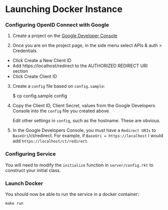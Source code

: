 # Launching Docker Instance

### Configuring OpenID Connect with Google

1. Create a project on the [Google Developer Console](https://console.developers.google.com/)

2. Once you are on the project page, in the side menu select APIs & auth > Credentials.
  * Click Create a New Client ID
  * Add https://localhost/redirect to the AUTHORIZED REDIRECT URI section
  * Click Create Client ID

3. Create a `config` file based on `config.sample`:

     $ cp config.sample config

4. Copy the Client ID, Client Secret, values from the
   Google Developers Console into the `config` file you created above.

   Edit other settings in `config`, such as the hostname. These are obvious.

5. In the Google Developers Console, you must have a `Redirect URIs` to
   `BaseUri`/ct/redirect. For example, if `BaseUri = https://localhost`
   I would add `https://localhost/ct/redirect`.
   


### Configuring Service

You will need to modify the `initialize` function in `server/config.rkt` to construct your initial class.

### Launch Docker

You should now be able to run the service in a docker container:

    make run

